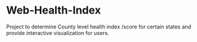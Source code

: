 # Web-Health-Index
Project to determine County level  health index /score for certain states and provide interactive visualization for users.
